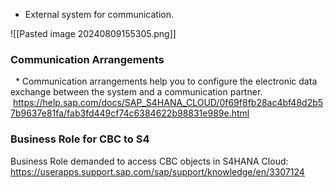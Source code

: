 + External system for communication.

![[Pasted image 20240809155305.png]]

### Communication Arrangements

  * Communication arrangements help you to configure the electronic data exchange between the system and a communication partner.
  
 https://help.sap.com/docs/SAP_S4HANA_CLOUD/0f69f8fb28ac4bf48d2b57b9637e81fa/fab3fd449cf74c6384622b98831e989e.html

### Business Role for CBC to S4 

Business Role demanded to access CBC objects in S4HANA Cloud: https://userapps.support.sap.com/sap/support/knowledge/en/3307124

